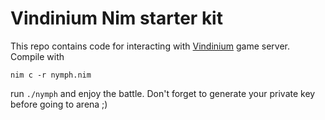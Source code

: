 # Vindinium Nim starter kit

This repo contains code for interacting with [Vindinium](http://vindinium.org) game server.
Compile with

    nim c -r nymph.nim


run `./nymph` and enjoy the battle. Don't forget to generate your private key before going to arena ;)
